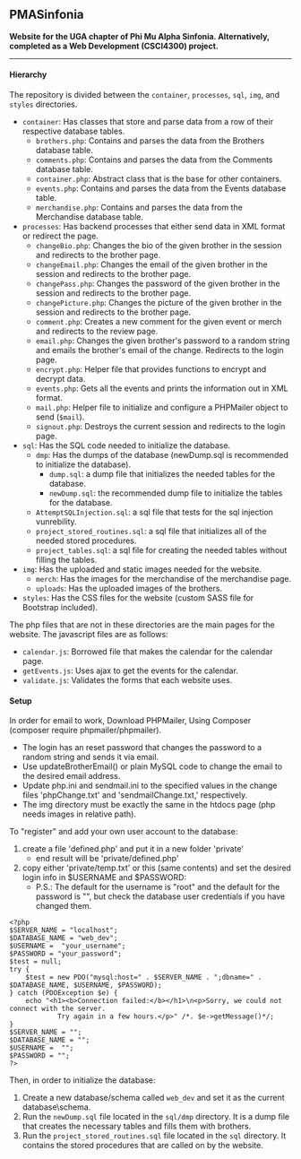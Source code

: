 ## PMASinfonia
__Website for the UGA chapter of Phi Mu Alpha Sinfonia. Alternatively, completed as a Web Development (CSCI4300) project.__

---------------------------------
#### Hierarchy
The repository is divided between the `container`, `processes`, `sql`, `img`, and `styles` directories.
 - `container`: Has classes that store and parse data from a row of their respective database tables.
   - `brothers.php`: Contains and parses the data from the Brothers database table.
   - `comments.php`: Contains and parses the data from the Comments database table.
   - `container.php`: Abstract class that is the base for other containers.
   - `events.php`: Contains and parses the data from the Events database table.
   - `merchandise.php`: Contains and parses the data from the Merchandise database table.
 - `processes`: Has backend processes that either send data in XML format or redirect the page.
   - `changeBio.php`: Changes the bio of the given brother in the session and redirects to the brother page.
   - `changeEmail.php`: Changes the email of the given brother in the session and redirects to the brother page.
   - `changePass.php`: Changes the password of the given brother in the session and redirects to the brother page.
   - `changePicture.php`: Changes the picture of the given brother in the session and redirects to the brother page.
   - `comment.php`: Creates a new comment for the given event or merch and redirects to the review page.
   - `email.php`: Changes the given brother's password to a random string and emails the brother's email of the change. Redirects to the login page.
   - `encrypt.php`: Helper file that provides functions to encrypt and decrypt data.
   - `events.php`: Gets all the events and prints the information out in XML format.
   - `mail.php`: Helper file to initialize and configure a PHPMailer object to send (`$mail`).
   - `signout.php`: Destroys the current session and redirects to the login page.
 - `sql`: Has the SQL code needed to initialize the database.
   - `dmp`: Has the dumps of the database (newDump.sql is recommended to initialize the database).
     - `dump.sql`: a dump file that initializes the needed tables for the database.
     - `newDump.sql`: the recommended dump file to initialize the tables for the database.
   - `AttemptSQLInjection.sql`: a sql file that tests for the sql injection vunrebility.
   - `project_stored_routines.sql`: a sql file that initializes all of the needed stored procedures.
   - `project_tables.sql`: a sql file for creating the needed tables without filling the tables.
 - `img`: Has the uploaded and static images needed for the website.
   - `merch`: Has the images for the merchandise of the merchandise page.
   - `uploads`: Has the uploaded images of the brothers.
 - `styles`: Has the CSS files for the website (custom SASS file for Bootstrap included).

The php files that are not in these directories are the main pages for the website.
The javascript files are as follows:
 - `calendar.js`: Borrowed file that makes the calendar for the calendar page.
 - `getEvents.js`: Uses ajax to get the events for the calendar.
 - `validate.js`: Validates the forms that each website uses.

#### Setup

In order for email to work, Download PHPMailer, Using Composer (composer require phpmailer/phpmailer).
 - The login has an reset password that changes the password to a random string and sends it via email.
 - Use updateBrotherEmail() or plain MySQL code to change the email to the desired email address.
 - Update php.ini and sendmail.ini to the specified values in the change files 'phpChange.txt' and 'sendmailChange.txt,' respectively.
 - The img directory must be exactly the same in the htdocs page (php needs images in relative path).

To "register" and add your own user account to the database:
1. create a file 'defined.php' and put it in a new folder 'private'
    - end result will be 'private/defined.php'
2. copy either 'private/temp.txt' or this (same contents) and set the desired login info in $USERNAME and $PASSWORD:
    - P.S.: The default for the username is "root" and the default for the password is "", but check the database user credentials if you have changed them.
```
<?php
$SERVER_NAME = "localhost";
$DATABASE_NAME = "web_dev";
$USERNAME =  "your_username";
$PASSWORD = "your_password";
$test = null;
try {
    $test = new PDO("mysql:host=" . $SERVER_NAME . ";dbname=" . $DATABASE_NAME, $USERNAME, $PASSWORD);
} catch (PDOException $e) {
    echo "<h1><b>Connection failed:</b></h1>\n<p>Sorry, we could not connect with the server.
            Try again in a few hours.</p>" /*. $e->getMessage()*/;
}
$SERVER_NAME = "";
$DATABASE_NAME = "";
$USERNAME =  "";
$PASSWORD = "";
?>
```
Then, in order to initialize the database:
1. Create a new database/schema called `web_dev` and set it as the current database\schema.
2. Run the `newDump.sql` file located in the `sql/dmp` directory. It is a dump file that creates the necessary tables and fills them with brothers.
3. Run the `project_stored_routines.sql` file located in the `sql` directory. It contains the stored procedures that are called on by the website.
